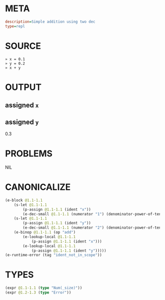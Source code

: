 # META
~~~ini
description=Simple addition using two dec
type=repl
~~~
# SOURCE
~~~roc
» x = 0.1
» y = 0.2
» x + y
~~~
# OUTPUT
assigned `x`
---
assigned `y`
---
0.3
# PROBLEMS
NIL
# CANONICALIZE
~~~clojure
(e-block @1.1-1.1
	(s-let @1.1-1.1
		(p-assign @1.1-1.1 (ident "x"))
		(e-dec-small @1.1-1.1 (numerator "1") (denominator-power-of-ten "1") (value "0.1")))
	(s-let @1.1-1.1
		(p-assign @1.1-1.1 (ident "y"))
		(e-dec-small @1.1-1.1 (numerator "2") (denominator-power-of-ten "1") (value "0.2")))
	(e-binop @1.1-1.1 (op "add")
		(e-lookup-local @1.1-1.1
			(p-assign @1.1-1.1 (ident "x")))
		(e-lookup-local @1.1-1.1
			(p-assign @1.1-1.1 (ident "y")))))
(e-runtime-error (tag "ident_not_in_scope"))
~~~
# TYPES
~~~clojure
(expr @1.1-1.1 (type "Num(_size)"))
(expr @1.2-1.3 (type "Error"))
~~~
